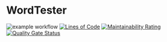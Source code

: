 # WordTester
![example workflow](https://github.com/KamilBugnoKrk/WordTester/actions/workflows/dotnet.yml/badge.svg)
[![Lines of Code](https://sonarcloud.io/api/project_badges/measure?project=KamilBugnoKrk_WordTester&metric=ncloc)](https://sonarcloud.io/dashboard?id=KamilBugnoKrk_WordTester)
[![Maintainability Rating](https://sonarcloud.io/api/project_badges/measure?project=KamilBugnoKrk_WordTester&metric=sqale_rating)](https://sonarcloud.io/dashboard?id=KamilBugnoKrk_WordTester)
[![Quality Gate Status](https://sonarcloud.io/api/project_badges/measure?project=KamilBugnoKrk_WordTester&metric=alert_status)](https://sonarcloud.io/dashboard?id=KamilBugnoKrk_WordTester)
